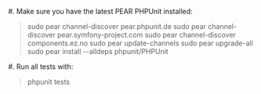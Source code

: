 #. Make sure you have the latest PEAR PHPUnit installed:
  > sudo pear channel-discover pear.phpunit.de
  > sudo pear channel-discover pear.symfony-project.com
  > sudo pear channel-discover components.ez.no
  > sudo pear update-channels
  > sudo pear upgrade-all
  > sudo pear install --alldeps phpunit/PHPUnit
  
#. Run all tests with:
  > phpunit tests 
